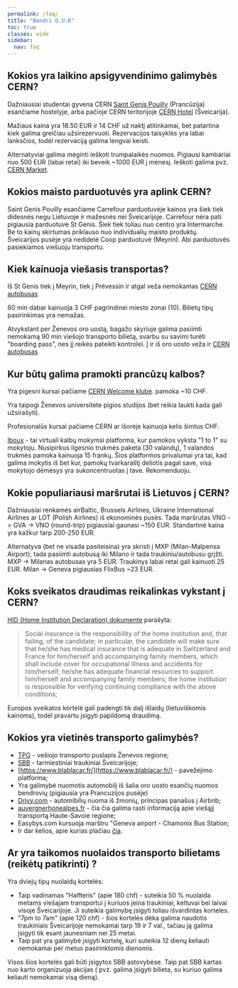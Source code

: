 ```yaml
---
permalink: /faq/
title: "Bendri D.U.K"
toc: true
classes: wide
sidebar:
  nav: faq
---
```


## Kokios yra laikino apsigyvendinimo galimybės CERN?
Dažniausiai studentai gyvena CERN [Saint Genis Pouilly](https://smb-dep.web.cern.ch/en/CERN_Housing/Saint_Genis_Hostel)  (Prancūzija) esančiame hostelyje, arba pačioje CERN teritorijoje [CERN Hotel](https://smb-dep.web.cern.ch/en/CERN_Housing/Bldg_38) (Šveicarija).

Mažiaus kaina yra 18.50 EUR ir 14 CHF už naktį atitinkamai, bet patartina kiek galima greičiau užsirezervuoti. Rezervacijos taisyklės yra labai lanksčios, todėl rezervaciją galima lengvai keisti.

Alternatyviai galima mėginti ieškoti trumpalaikės nuomos. Pigiausi kambariai nuo 500 EUR (labai retai) iki beveik ~1000 EUR į mėnesį. Ieškoti galima pvz. [CERN Market]( http://cern.ch/market ).

## Kokios maisto parduotuvės yra aplink CERN?
Saint Genis Pouilly esančiame Carrefour parduotuvėje kainos yra šiek tiek didesnės negu Lietuvoje ir mažesnės nei Šveicarijoje. Carrefour nėra pati pigiausia parduotuvė St Genis. Šiek tiek toliau nuo centro yra Intermarche. Be to kainų skirtumas priklauso nuo individualių maisto produktų. Šveicarijos pusėje yra nedidelė Coop parduotuvė (Meyrin). Abi parduotuvės pasiekiamos viešuoju transportu. 

## Kiek kainuoja viešasis transportas?
Iš St Genis tiek į Meyrin, tiek į Prévessin ir atgal veža nemokamas [CERN autobusas](https://smb-dep.web.cern.ch/en/ShuttleService/Circuit2)

60 min dabar kainuoja 3 CHF pagrindinei miesto zonai (10). Bilietų tipų pasirinkimas yra nemažas.

Atvykstant per Ženevos oro uostą, bagažo skyriuje galima pasiimti nemokamą 90 min viešojo transporto bilietą, svarbu su savimi turėti "boarding pass", nes jį reikės pateikti kontrolei. Į ir iš oro uosto veža ir [CERN autobusas](https://smb-dep.web.cern.ch/en/ShuttleService/Circuit4)

## Kur būtų galima pramokti prancūzų kalbos?

Yra pigesni kursai pačiame [CERN Welcome klube]( http://club-welcome.web.cern.ch/Lang_EN.html ). pamoka ~10 CHF.

Yra taipogi Ženevos universitete pigios studijos (bet reikia laukti kada gali užsirašyti).

Profesionalūs kursai pačiame CERN ar išorėje kainuoja kelis šimtus CHF.

[Iboux](http://iboux.com/) - tai virtuali kalbų mokymsi platforma, kur pamokos vyksta  "1 to 1" su mokytoju. Nusipirkus ilgesnio trukmės paketa (30 valandų), 1 valandos trukmės pamoka kainuoja 15 frankų. Šios platformos privalumai yra tai, kad galima mokytis iš bet kur, pamokų tvarkaraštį deliotis pagal save, visa mokytojo dėmėsys yra sukoncentruotas į tave. Rekomenduoju.

## Kokie populiariausi maršrutai iš Lietuvos į CERN?

Dažniausiai renkamės airBaltic, Brussels Airlines, Ukraine International Airlines ar LOT (Polish Airlines) iš ekonominės pusės. Tada maršrutas VNO -> GVA -> VNO (round-trip) pigiausiai gaunasi ~150 EUR. Standartinė kaina yra kažkur tarp 200-250 EUR.

Alternatyva (bet ne visada pasiteisina) yra skristi į MXP (Milan-Malpensa Airport), tada pasiimti autobusą iki Milano ir tada traukiniu/autobusu grįžti. MXP -> Milanas autobusas yra 5 EUR. Traukinys labai retai gali kainuoti 25 EUR. Milan -> Geneva pigiausias FlixBus ~23 EUR.

## Koks sveikatos draudimas reikalinkas vykstant į CERN?

[HID (Home Institution Declaration) dokumente]( http://usersoffice.web.cern.ch/sites/usersoffice.web.cern.ch/files/pdf/Formalities/HomeInstitutionDeclarationforUO.pdf ) parašyta:


> Social insurance is the responsibility of the home institution and, that failing, of the candidate;
> in particular, the candidate will make sure that he/she has medical insurance that is adequate in
> Switzerland and France for him/herself and accompanying family members, which shall include cover
> for occupational illness and accidents for him/herself;
> he/she has adequate financial resources to support him/herself and accompanying family members;
> the home institution is responsible for verifying continuing compliance with the above conditions;

Europos sveikatos kortelė gali padengti tik dalį išlaidų (lietuviškomis kainoms), todėl pravartu įsigyti papildomą draudimą.

## Kokios yra vietinės transporto galimybės?

* [TPG](https://www.tpg.ch/) - vešiojo transporto puslapis Ženevos regione;
* [SBB](https://www.sbb.ch/en/home.html) - tarmiestiniai traukiniai Šveicarijoje;
* [https://www.blablacar.fr/](https://www.blablacar.fr/) - pavežėjimo platforma;
* Yra galimybė nuomotis automobilį iš šalia oro uosto esančių nuomos bendrovių (pigiausia yra Prancuzijos pusėje)
* [Drivy.com](https://www.drivy.com/) - automibilių nuoma iš žmonių, principas panašus į Airbnb;
* [auvergnerhonealpes.fr](https://www.auvergnerhonealpes.fr/253-transport-interurbain.htm) - čia čia galima rasti informaciją apie viešąjį transportą Haute-Savoie regione;
* Easybys.com kursuoja marštru "Geneva airport - Chamonix Bus Station;
* Ir dar kelios, apie kurias plačiau [čia](https://www.google.com). 

## Ar yra taikomos nuolaidos transporto bilietams (reikėtų patikrinti) ?

Yra dviejų tipų nuolaidų kortelės:

* Taip vadinamas "Halfteris" (apie 180 chf) - suteikia 50 % nuolaida metams viešajam transportui į kuriuos įeina traukiniai, keltuvai bei laivai visoje Šveicarijoje. Ji suteikia galimybę įsigyti toliau išvardintas korteles.
* "7pm to 7am" (apie 120 chf) - šios kortelės dėka galima naudotis traukiniais Šveicarijoje nemokamai tarp 19 ir 7 val., tačiau ją galima įsigyti tik esant jaunesniam nei 25 metai.
* Taip pat yra galimybė įsigyti kortelę, kuri suteikia 12 dienų keliauti nemokamai per metus pasirinktomis dienomis. 

Visos šios kortelės gali būti įsigytos SBB astovybėse. Taip pat SBB kartas nuo karto organizuoja akcijas ( pvz. galima įsigyti bilieta, su kuriuo galima keliauti nemokamai visą dieną).








